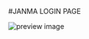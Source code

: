 #JANMA LOGIN PAGE

![preview image](https://github.com/cjlabs/odoh/blob/master/form/login/janma/assets/img/janma-split.png)
